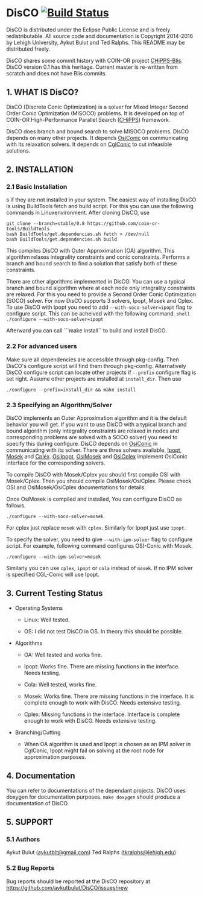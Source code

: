 # DisCO [![Build Status](https://travis-ci.org/aykutbulut/DisCO.svg?branch=master)](https://travis-ci.org/aykutbulut/DisCO)

DisCO is distributed under the Eclipse Public License and is
freely redistributable. All source code and documentation is Copyright
2014-2016 by Lehigh University, Aykut Bulut and Ted Ralphs. This
README may be distributed freely.

DisCO shares some commit history with COIN-OR project [CHiPPS-Blis][8]. DisCO
version 0.1 has this heritage. Current master is re-written from scratch and
does not have Blis commits.

## 1. WHAT IS DisCO? ##

DisCO (Discrete Conic Optimization) is a solver for Mixed Integer Second Order
Conic Optimization (MISOCO) problems. It is developed on top of COIN-OR
High-Performance Parallel Search ([CHiPPS][8]) framework.

DisCO does branch and bound search to solve MISOCO problems. DisCO depends on
many other projects. It depends [OsiConic][1] on communicating with its
relaxation solvers. It depends on [CglConic][9] to cut infeasible solutions.

## 2. INSTALLATION ##

### 2.1 Basic Installation ###

s if they are not installed in your system. The easiest way of installing DisCO is using BuildTools fetch and build script. For this you can use the following commands in Linuxenvironment. After cloning DisCO, use
```shell
git clone --branch=stable/0.8 https://github.com/coin-or-tools/BuildTools
bash BuildTools/get.dependencies.sh fetch > /dev/null
bash BuildTools/get.dependencies.sh build
```

This compiles DisCO with Outer Approximation (OA) algorithm. This algorithm
relaxes integrality constraints and conic constraints. Performs a branch and
bound search to find a solution that satisfy both of these constraints.

There are other algorithms implemented in DisCO. You can use a typical branch
and bound algorithm where at each node only integrality constraints are
relaxed. For this you need to provide a Second Order Conic Optimization (SOCO)
solver. For now DisCO supports 3 solvers, Ipopt, Mosek and Cplex. To use DisCO
with Ipopt you need to add ```--with-soco-solver=ipopt``` flag to configure
script. This can be acheived with the following command.  ```shell ./configure
--with-soco-solver=ipopt ```

Afterward you can call ```make install`` to build and install DisCO.

### 2.2 For advanced users ###

Make sure all dependencies are accessible through pkg-config. Then DisCO's
configure script will find them through pkg-config. Alternatively DisCO
configure script can locate other projects if ```--prefix``` configure flag is
set right. Assume other projects are installed at ```install_dir```. Then use

```shell
./configure --prefix=install_dir && make install
```

### 2.3 Specifying an Algorithm/Solver ###

DisCO implements an Outer Approximation algorithm and it is the default
behavior you will get. If you want to use DisCO with a typical branch and bound
algorithm (only integrality constraints are relaxed in nodes and corresponding
problems are solved with a SOCO solver) you need to specify this during
configure. DisCO depends on [OsiConic][2] in communicating with its
solver. There are three solvers available, [Ipopt][2], [Mosek][3] and
[Cplex][4]. [OsiIpopt][5], [OsiMosek][6] and [OsiCplex][7] implement OsiConic
interface for the corresponding solvers.

To compile DisCO with Mosek/Cplex you should first compile OSI with
Mosek/Cplex. Then you should compile OsiMosek/OsiCplex. Please check OSI and
OsiMosek/OsiCplex documentations for details.

Once OsiMosek is compiled and installed, You can configure DisCO as follows.

```shell
./configure --with-soco-solver=mosek
```

For cplex just replace ```mosek``` with ```cplex```. Similarly for Ipopt just
use ```ipopt```.

To specify the solver, you need to give ```--with-ipm-solver``` flag to
configure script. For example, following command configures OSI-Conic with
Mosek.

```shell
./configure --with-ipm-solver=mosek
```

Similarly you can use ```cplex```, ```ipopt``` or ```cola``` instead of
```mosek```. If no IPM solver is specified CGL-Conic will use Ipopt.

## 3. Current Testing Status ##

  * Operating Systems

    - Linux: Well tested.

    - OS: I did not test DisCO in OS. In theory this should be possible.

  * Algorithms

    - OA: Well tested and works fine.

    - Ipopt: Works fine. There are missing functions in the interface. Needs
      testing.

    - Cola: Well tested, works fine.

    - Mosek: Works fine. There are missing functions in the interface. It is
      complete enough to work with DisCO. Needs extensive testing.

    - Cplex: Missing functions in the interface. Interface is complete enough
      to work with DisCO. Needs extensive testing.

  * Branching/Cutting

    - When OA algorithm is used and Ipopt is chosen as an IPM solver in
      CglConic, Ipopt might fail on solving at the root node for approximation
      purposes.

## 4. Documentation ##

You can refer to documentations of the dependant projects. DisCO uses doxygen for documentation purposes. ```make doxygen``` should produce a documentation of DisCO.

## 5. SUPPORT ##

### 5.1 Authors ###

Aykut Bulut (aykutblt@gmail.com)
Ted Ralphs (tkralphs@lehigh.edu)

### 5.2 Bug Reports ###

Bug reports should be reported at the DisCO repository at
https://github.com/aykutbulut/DisCO/issues/new

[1]: https://github.com/aykutbulut/OSI-CONIC
[2]: https://projects.coin-or.org/Ipopt
[3]: https://mosek.com/
[4]: https://www-01.ibm.com/software/commerce/optimization/cplex-optimizer/
[5]: https://github.com/aykutbulut/OsiIpopt
[6]: https://github.com/aykutbulut/OSI-MOSEK
[7]: https://github.com/aykutbulut/OsiCplex
[8]: https://projects.coin-or.org/CHiPPS
[9]: https://github.com/aykutbulut/CGL-CONIC
